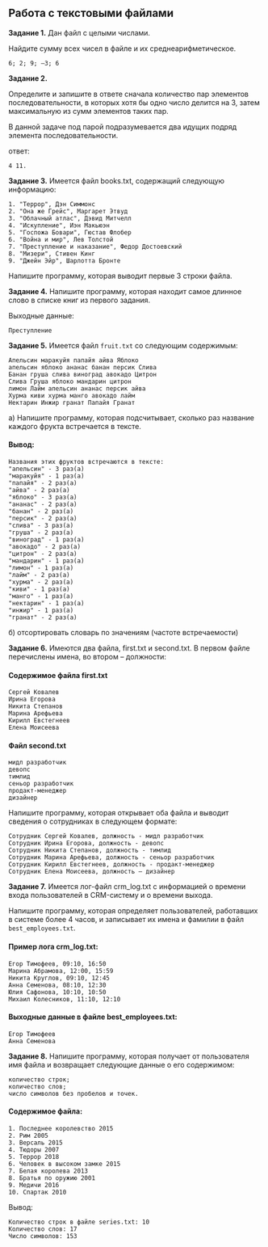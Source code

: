## Работа с текстовыми файлами


__Задание 1.__ Дан файл с целыми числами.

Найдите сумму всех чисел в файле и их среднеарифметическое.

```
6; 2; 9; –3; 6
```

__Задание 2.__

Определите и запишите в ответе сначала количество пар элементов последовательности, в которых хотя бы одно число делится на 3, затем максимальную из сумм элементов таких пар.

В данной задаче под парой подразумевается два идущих подряд элемента последовательности. 

ответ:
```
4 11.
```


__Задание 3.__ Имеется файл books.txt, содержащий следующую информацию:
```
1. "Террор", Дэн Симмонс
2. "Она же Грейс", Маргарет Этвуд
3. "Облачный атлас", Дэвид Митчелл
4. "Искупление", Иэн Макьюэн
5. "Госпожа Бовари", Гюстав Флобер
6. "Война и мир", Лев Толстой
7. "Преступление и наказание", Федор Достоевский
8. "Мизери", Стивен Кинг
9. "Джейн Эйр", Шарлотта Бронте

```
Напишите программу, которая выводит первые 3 строки файла.


__Задание 4.__ Напишите программу, которая находит самое длинное слово в списке книг из первого задания.

Выходные данные:
```
Преступление
```

__Задание 5.__ Имеется файл `fruit.txt` со следующим содержимым:

```
Апельсин маракуйя папайя айва Яблоко
апельсин яблоко ананас банан персик Слива
Банан груша слива виноград авокадо Цитрон
Слива Груша яблоко мандарин цитрон
лимон Лайм апельсин ананас персик айва
Хурма киви хурма манго авокадо лайм
Нектарин Инжир гранат Папайя Гранат
```

a) Напишите программу, которая подсчитывает, сколько раз название каждого фрукта встречается в тексте.

#### Вывод:

```
Названия этих фруктов встречаются в тексте:
"апельсин" - 3 раз(а)
"маракуйя" - 1 раз(а)
"папайя" - 2 раз(а)
"айва" - 2 раз(а)
"яблоко" - 3 раз(а)
"ананас" - 2 раз(а)
"банан" - 2 раз(а)
"персик" - 2 раз(а)
"слива" - 3 раз(а)
"груша" - 2 раз(а)
"виноград" - 1 раз(а)
"авокадо" - 2 раз(а)
"цитрон" - 2 раз(а)
"мандарин" - 1 раз(а)
"лимон" - 1 раз(а)
"лайм" - 2 раз(а)
"хурма" - 2 раз(а)
"киви" - 1 раз(а)
"манго" - 1 раз(а)
"нектарин" - 1 раз(а)
"инжир" - 1 раз(а)
"гранат" - 2 раз(а)
```

б) отсортировать словарь по значениям (частоте встречаемости)

__Задание 6.__ Имеются два файла, first.txt и second.txt. В первом файле перечислены имена, во втором – должности:

#### Содержимое файла first.txt

```
Сергей Ковалев
Ирина Егорова
Никита Степанов
Марина Арефьева
Кирилл Евстегнеев
Елена Моисеева
```

#### Файл second.txt

```
мидл разработчик
девопс
тимлид
сеньор разработчик
продакт-менеджер
дизайнер
```

Напишите программу, которая открывает оба файла и выводит сведения о сотрудниках в следующем формате:

```
Сотрудник Сергей Ковалев, должность - мидл разработчик
Сотрудник Ирина Егорова, должность - девопс
Сотрудник Никита Степанов, должность - тимлид
Сотрудник Марина Арефьева, должность - сеньор разработчик
Сотрудник Кирилл Евстегнеев, должность - продакт-менеджер
Сотрудник Елена Моисеева, должность – дизайнер
```

__Задание 7.__ Имеется лог-файл crm_log.txt с информацией о времени входа пользователей в CRM-систему и о времени выхода. 

Напишите программу, которая определяет пользователей, работавших в системе более 4 часов, и записывает их имена и фамилии в файл `best_employees.txt`.

#### Пример лога crm_log.txt:

```
Егор Тимофеев, 09:10, 16:50
Марина Абрамова, 12:00, 15:59
Никита Круглов, 09:10, 12:45
Анна Семенова, 08:10, 12:30
Юлия Сафонова, 10:10, 10:50
Михаил Колесников, 11:10, 12:10
```

#### Выходные данные в файле best_employees.txt:

```
Егор Тимофеев
Анна Семенова
```

__Задание 8.__ Напишите программу, которая получает от пользователя имя файла и возвращает следующие данные о его содержимом:

```
количество строк;
количество слов;
число символов без пробелов и точек.
```

#### Содержимое файла:

```
1. Последнее королевство 2015
2. Рим 2005
3. Версаль 2015
4. Тюдоры 2007
5. Террор 2018
6. Человек в высоком замке 2015
7. Белая королева 2013
8. Братья по оружию 2001
9. Медичи 2016
10. Спартак 2010
```

Вывод:

```
Количество строк в файле series.txt: 10
Количество слов: 17
Число символов: 153
```

